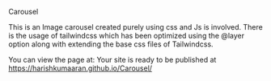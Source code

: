 Carousel

This is an Image carousel created purely using css and Js is involved.
There is the usage of tailwindcss which has been optimized using the @layer option along with extending the base css files of Tailwindcss.

You can view the page at:  Your site is ready to be published at https://harishkumaaran.github.io/Carousel/
